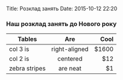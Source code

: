 Title: Розклад занять
Date: 2015-10-12 22:20

### Наш розклад занять до Нового року

 Tables        | Are           | Cool  |
| ------------- |:-------------:| -----:|
| col 3 is      | right-aligned | $1600 |
| col 2 is      | centered      |   $12 |
| zebra stripes | are neat      |    $1 |
